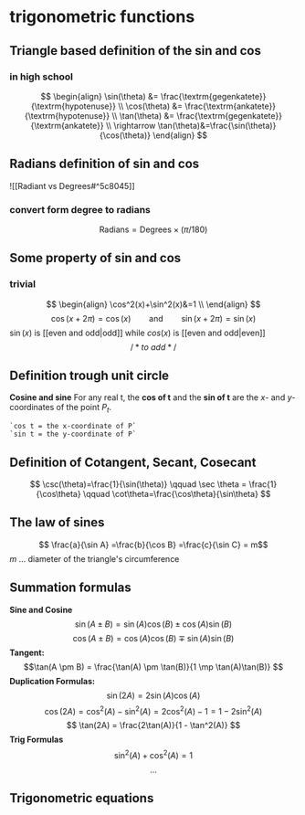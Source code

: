 # trigonometric functions
## Triangle based definition of the sin and cos
### in high school
$$
\begin{align}
\sin(\theta) &= \frac{\textrm{gegenkatete}}{\textrm{hypotenuse}} \\
\cos(\theta) &= \frac{\textrm{ankatete}}{\textrm{hypotenuse}} \\
\tan(\theta) &= \frac{\textrm{gegenkatete}}{\textrm{ankatete}} \\
\rightarrow \tan(\theta)&=\frac{\sin(\theta)}{\cos(\theta)}
\end{align}
$$
## Radians definition of sin and cos
![[Radiant vs Degrees#^5c8045]]
### convert form degree to radians
$$
\textrm{Radians} = \textrm{Degrees} × (π / 180)
$$
## Some property of sin and cos
### trivial
$$
\begin{align}
\cos^2(x)+\sin^2(x)&=1 \\
\end{align}
$$
$$ \cos(x+2\pi)=\cos(x) \qquad \textrm{and}\qquad \sin(x+2\pi)=\sin(x) $$
$\sin(x)$ is [[even and odd|odd]] while $cos(x)$ is [[even and odd|even]] 
$$ /*to\ add*/$$
## Definition trough unit circle
**Cosine and sine**
For any real t, the **cos of t** and the **sin of t** are the $x$- and $y$-coordinates of the point $P_t$.

	`cos t = the x-coordinate of P`
	`sin t = the y-coordinate of P`
## Definition of Cotangent, Secant, Cosecant
$$ \csc(\theta)=\frac{1}{\sin(\theta)} \qquad \sec \theta = \frac{1}{\cos\theta} \qquad \cot\theta=\frac{\cos\theta}{\sin\theta} $$
## The law of sines
$$ \frac{a}{\sin A} =\frac{b}{\cos B} =\frac{c}{\sin C} = m$$
$m \ ...$ diameter of the triangle's circumference 

## Summation formulas
**Sine and Cosine**
$$
\sin(A \pm B) = \sin(A)\cos(B) \pm \cos(A)\sin(B) $$
$$\cos(A \pm B) = \cos(A)\cos(B) \mp \sin(A)\sin(B) $$
**Tangent:**
$$\tan(A \pm B) = \frac{\tan(A) \pm \tan(B)}{1 \mp \tan(A)\tan(B)}
$$
**Duplication Formulas:**
$$\sin(2A) = 2\sin(A)\cos(A)
$$
$$\cos(2A) = \cos^2(A) - \sin^2(A) = 2\cos^2(A) - 1 = 1 - 2\sin^2(A)
$$
$$ \tan(2A) = \frac{2\tan(A)}{1 - \tan^2(A)} $$
**Trig Formulas**
$$\sin^2(A) + \cos^2(A) = 1
$$
$$...
$$
## Trigonometric equations

